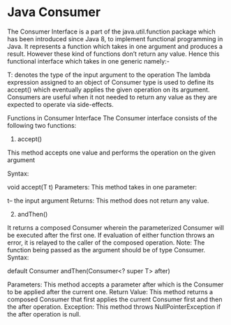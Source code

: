 # Java Consumer

The Consumer Interface is a part of the java.util.function package which has been introduced since Java 8, to implement functional programming in Java. It represents a function which takes in one argument and produces a result. However these kind of functions don’t return any value.
Hence this functional interface which takes in one generic namely:- 
 

T: denotes the type of the input argument to the operation
The lambda expression assigned to an object of Consumer type is used to define its accept() which eventually applies the given operation on its argument. Consumers are useful when it not needed to return any value as they are expected to operate via side-effects. 

Functions in Consumer Interface
The Consumer interface consists of the following two functions:
 
1. accept()

This method accepts one value and performs the operation on the given argument

Syntax: 
 

void accept(T t)
Parameters: This method takes in one parameter: 
 

t– the input argument
Returns: This method does not return any value.

2. andThen()

It returns a composed Consumer wherein the parameterized Consumer will be executed after the first one. If evaluation of either function throws an error, it is relayed to the caller of the composed operation.
Note: The function being passed as the argument should be of type Consumer.
Syntax: 
 

default Consumer <T> 
        andThen(Consumer<? super T> after)

Parameters: This method accepts a parameter after which is the Consumer to be applied after the current one.
Return Value: This method returns a composed Consumer that first applies the current Consumer first and then the after operation.
Exception: This method throws NullPointerException if the after operation is null.

